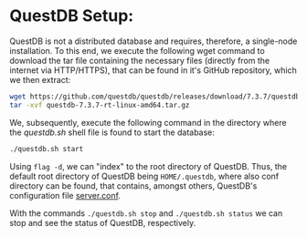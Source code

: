 # QuestDB Setup:
QuestDB is not a distributed database and requires, therefore, a single-node installation. To this end, we execute the following wget command to download the tar file  containing the necessary files (directly from the internet via HTTP/HTTPS), that can be found in it's GitHub repository, which we then extract:
```bash
wget https://github.com/questdb/questdb/releases/download/7.3.7/questdb-7.3.7rt-linux-amd64.tar.gz
tar -xvf questdb-7.3.7-rt-linux-amd64.tar.gz
```
We, subsequently, execute the following command in the directory where the _questdb.sh_ shell file is found to start the database:
```bash
./questdb.sh start
```
Using `flag -d`, we can "index" to the root directory of QuestDB. Thus, the default root directory of QuestDB being `HOME/.questdb`, where also conf directory can be found, that contains, amongst others, QuestDB's configuration file [server.conf](/server.conf). 

With the commands `./questdb.sh stop` and `./questdb.sh status` we can stop and see the status of QuestDB, respectively.
